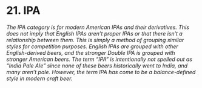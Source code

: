 # 21. IPA

_The IPA category is for modern American IPAs and their derivatives. This does not imply that English IPAs aren’t proper IPAs or that there isn’t a relationship between them. This is simply a method of grouping similar styles for competition purposes. English IPAs are grouped with other English-derived beers, and the stronger Double IPA is grouped with stronger American beers. The term “IPA” is intentionally not spelled out as “India Pale Ale” since none of these beers historically went to India, and many aren’t pale. However, the term IPA has come to be a balance-defined style in modern craft beer._
